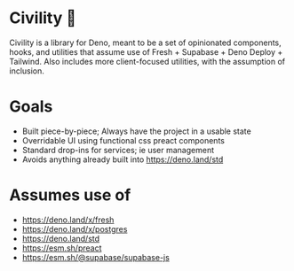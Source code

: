 # Civility 🎩

Civility is a library for Deno, meant to be a set of opinionated components, hooks, and utilities that assume use of Fresh + Supabase + Deno Deploy + Tailwind. Also includes more client-focused utilities, with the assumption of inclusion.

# Goals

- Built piece-by-piece; Always have the project in a usable state
- Overridable UI using functional css preact components
- Standard drop-ins for services; ie user management
- Avoids anything already built into https://deno.land/std

# Assumes use of

- https://deno.land/x/fresh
- https://deno.land/x/postgres
- https://deno.land/std
- https://esm.sh/preact
- https://esm.sh/@supabase/supabase-js
